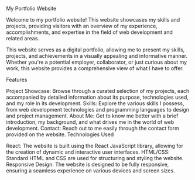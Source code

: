 My Portfolio Website

Welcome to my portfolio website! This website showcases my skills and projects, providing visitors with an overview of my experience, accomplishments, and expertise in the field of web development and related areas.

This website serves as a digital portfolio, allowing me to present my skills, projects, and achievements in a visually appealing and informative manner. Whether you're a potential employer, collaborator, or just curious about my work, this website provides a comprehensive view of what I have to offer.

Features

Project Showcase: Browse through a curated selection of my projects, each accompanied by detailed information about its purpose, technologies used, and my role in its development.
Skills: Explore the various skills I possess, from web development technologies and programming languages to design and project management.
About Me: Get to know me better with a brief introduction, my background, and what drives me in the world of web development.
Contact: Reach out to me easily through the contact form provided on the website.
Technologies Used

React: The website is built using the React JavaScript library, allowing for the creation of dynamic and interactive user interfaces.
HTML/CSS: Standard HTML and CSS are used for structuring and styling the website.
Responsive Design: The website is designed to be fully responsive, ensuring a seamless experience on various devices and screen sizes.